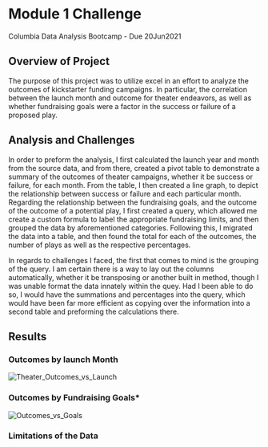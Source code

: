 # Module 1 Challenge
Columbia Data Analysis Bootcamp - Due 20Jun2021


## Overview of Project
The purpose of this project was to utilize excel in an effort to analyze the outcomes of kickstarter funding campaigns. In particular, the correlation between the launch month and outcome for theater endeavors, as well as whether fundraising goals were a factor in the success or failure of a proposed play. 

## Analysis and Challenges

In order to preform the analysis, I first calculated the launch year and month from the source data, and from there, created a pivot table to demonstrate a summary of the outcomes of theater campaigns, whether it be success or failure, for each month. From the table, I then created a line graph, to depict the relationship between success or failure and each particular month. Regarding the relationship between the fundraising goals, and the outcome of the outcome of a potential play, I first created a query, which allowed me create a custom formula to label the appropriate fundraising limits, and then grouped the data by aforementioned categories. Following this, I migrated the data into a table, and then found the total for each of the outcomes, the number of plays as well as the respective percentages. 

In regards to challenges I faced, the first that comes to mind is the grouping of the query. I am certain there is a way to lay out the columns automatically, whether it be transposing or another built in method, though I was unable format the data innately within the quey. Had I been able to do so, I would have the summations and percentages into the query, which would have been far more efficient as copying over the information into a second table and preforming the calculations there. 


## Results

### Outcomes by launch Month


![Theater_Outcomes_vs_Launch](https://user-images.githubusercontent.com/85713470/122620013-dd684200-d05f-11eb-8bdd-c358ffac8977.png)

### Outcomes by Fundraising Goals*


![Outcomes_vs_Goals](https://user-images.githubusercontent.com/85713470/122619900-911d0200-d05f-11eb-84ee-6b3f710a8a54.png)

### Limitations of the Data
